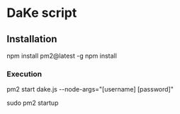 DaKe script
===

## Installation
npm install pm2@latest -g
npm install 

### Execution
pm2 start dake.js --node-args="[username] [password]"

sudo pm2 startup
